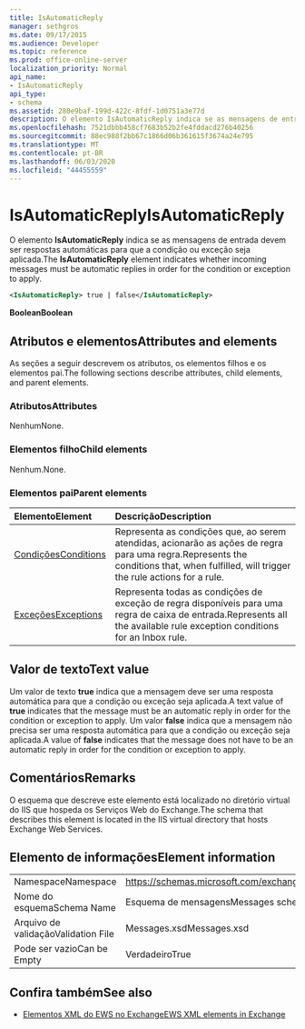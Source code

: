 ```yaml
---
title: IsAutomaticReply
manager: sethgros
ms.date: 09/17/2015
ms.audience: Developer
ms.topic: reference
ms.prod: office-online-server
localization_priority: Normal
api_name:
- IsAutomaticReply
api_type:
- schema
ms.assetid: 280e9baf-199d-422c-8fdf-1d0751a3e77d
description: O elemento IsAutomaticReply indica se as mensagens de entrada devem ser respostas automáticas para que a condição ou exceção seja aplicada.
ms.openlocfilehash: 7521dbbb458cf7683b52b2fe4fddacd276b40256
ms.sourcegitcommit: 88ec988f2bb67c1866d06b361615f3674a24e795
ms.translationtype: MT
ms.contentlocale: pt-BR
ms.lasthandoff: 06/03/2020
ms.locfileid: "44455559"
---
```

# <a name="isautomaticreply"></a><span data-ttu-id="5da79-103">IsAutomaticReply</span><span class="sxs-lookup"><span data-stu-id="5da79-103">IsAutomaticReply</span></span>

<span data-ttu-id="5da79-104">O elemento **IsAutomaticReply** indica se as mensagens de entrada devem ser respostas automáticas para que a condição ou exceção seja aplicada.</span><span class="sxs-lookup"><span data-stu-id="5da79-104">The **IsAutomaticReply** element indicates whether incoming messages must be automatic replies in order for the condition or exception to apply.</span></span> 
  
```XML
<IsAutomaticReply> true | false</IsAutomaticReply>
```

 <span data-ttu-id="5da79-105">**Boolean**</span><span class="sxs-lookup"><span data-stu-id="5da79-105">**Boolean**</span></span>
## <a name="attributes-and-elements"></a><span data-ttu-id="5da79-106">Atributos e elementos</span><span class="sxs-lookup"><span data-stu-id="5da79-106">Attributes and elements</span></span>

<span data-ttu-id="5da79-107">As seções a seguir descrevem os atributos, os elementos filhos e os elementos pai.</span><span class="sxs-lookup"><span data-stu-id="5da79-107">The following sections describe attributes, child elements, and parent elements.</span></span>
  
### <a name="attributes"></a><span data-ttu-id="5da79-108">Atributos</span><span class="sxs-lookup"><span data-stu-id="5da79-108">Attributes</span></span>

<span data-ttu-id="5da79-109">Nenhum</span><span class="sxs-lookup"><span data-stu-id="5da79-109">None.</span></span>
  
### <a name="child-elements"></a><span data-ttu-id="5da79-110">Elementos filho</span><span class="sxs-lookup"><span data-stu-id="5da79-110">Child elements</span></span>

<span data-ttu-id="5da79-111">Nenhum.</span><span class="sxs-lookup"><span data-stu-id="5da79-111">None.</span></span>
  
### <a name="parent-elements"></a><span data-ttu-id="5da79-112">Elementos pai</span><span class="sxs-lookup"><span data-stu-id="5da79-112">Parent elements</span></span>

|<span data-ttu-id="5da79-113">**Elemento**</span><span class="sxs-lookup"><span data-stu-id="5da79-113">**Element**</span></span>|<span data-ttu-id="5da79-114">**Descrição**</span><span class="sxs-lookup"><span data-stu-id="5da79-114">**Description**</span></span>|
|:-----|:-----|
|[<span data-ttu-id="5da79-115">Condições</span><span class="sxs-lookup"><span data-stu-id="5da79-115">Conditions</span></span>](conditions.md) <br/> |<span data-ttu-id="5da79-116">Representa as condições que, ao serem atendidas, acionarão as ações de regra para uma regra.</span><span class="sxs-lookup"><span data-stu-id="5da79-116">Represents the conditions that, when fulfilled, will trigger the rule actions for a rule.</span></span>  <br/> |
|[<span data-ttu-id="5da79-117">Exceções</span><span class="sxs-lookup"><span data-stu-id="5da79-117">Exceptions</span></span>](exceptions.md) <br/> |<span data-ttu-id="5da79-118">Representa todas as condições de exceção de regra disponíveis para uma regra de caixa de entrada.</span><span class="sxs-lookup"><span data-stu-id="5da79-118">Represents all the available rule exception conditions for an Inbox rule.</span></span>  <br/> |
   
## <a name="text-value"></a><span data-ttu-id="5da79-119">Valor de texto</span><span class="sxs-lookup"><span data-stu-id="5da79-119">Text value</span></span>

<span data-ttu-id="5da79-120">Um valor de texto **true** indica que a mensagem deve ser uma resposta automática para que a condição ou exceção seja aplicada.</span><span class="sxs-lookup"><span data-stu-id="5da79-120">A text value of **true** indicates that the message must be an automatic reply in order for the condition or exception to apply.</span></span> <span data-ttu-id="5da79-121">Um valor **false** indica que a mensagem não precisa ser uma resposta automática para que a condição ou exceção seja aplicada.</span><span class="sxs-lookup"><span data-stu-id="5da79-121">A value of **false** indicates that the message does not have to be an automatic reply in order for the condition or exception to apply.</span></span> 
  
## <a name="remarks"></a><span data-ttu-id="5da79-122">Comentários</span><span class="sxs-lookup"><span data-stu-id="5da79-122">Remarks</span></span>

<span data-ttu-id="5da79-123">O esquema que descreve este elemento está localizado no diretório virtual do IIS que hospeda os Serviços Web do Exchange.</span><span class="sxs-lookup"><span data-stu-id="5da79-123">The schema that describes this element is located in the IIS virtual directory that hosts Exchange Web Services.</span></span>
  
## <a name="element-information"></a><span data-ttu-id="5da79-124">Elemento de informações</span><span class="sxs-lookup"><span data-stu-id="5da79-124">Element information</span></span>

|||
|:-----|:-----|
|<span data-ttu-id="5da79-125">Namespace</span><span class="sxs-lookup"><span data-stu-id="5da79-125">Namespace</span></span>  <br/> |https://schemas.microsoft.com/exchange/services/2006/messages  <br/> |
|<span data-ttu-id="5da79-126">Nome do esquema</span><span class="sxs-lookup"><span data-stu-id="5da79-126">Schema Name</span></span>  <br/> |<span data-ttu-id="5da79-127">Esquema de mensagens</span><span class="sxs-lookup"><span data-stu-id="5da79-127">Messages schema</span></span>  <br/> |
|<span data-ttu-id="5da79-128">Arquivo de validação</span><span class="sxs-lookup"><span data-stu-id="5da79-128">Validation File</span></span>  <br/> |<span data-ttu-id="5da79-129">Messages.xsd</span><span class="sxs-lookup"><span data-stu-id="5da79-129">Messages.xsd</span></span>  <br/> |
|<span data-ttu-id="5da79-130">Pode ser vazio</span><span class="sxs-lookup"><span data-stu-id="5da79-130">Can be Empty</span></span>  <br/> |<span data-ttu-id="5da79-131">Verdadeiro</span><span class="sxs-lookup"><span data-stu-id="5da79-131">True</span></span>  <br/> |
   
## <a name="see-also"></a><span data-ttu-id="5da79-132">Confira também</span><span class="sxs-lookup"><span data-stu-id="5da79-132">See also</span></span>



- [<span data-ttu-id="5da79-133">Elementos XML do EWS no Exchange</span><span class="sxs-lookup"><span data-stu-id="5da79-133">EWS XML elements in Exchange</span></span>](ews-xml-elements-in-exchange.md)

